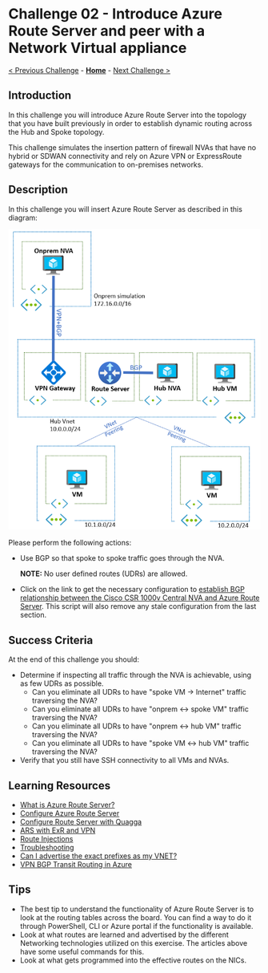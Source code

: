 # Challenge 02 -  Introduce Azure Route Server and peer with a Network Virtual appliance

[< Previous Challenge](./Challenge-01.md) - **[Home](../README.md)** - [Next Challenge >](./Challenge-03.md)

## Introduction

In this challenge you will introduce Azure Route Server into the topology that you have built previously in order to establish dynamic routing across the Hub and Spoke topology.

This challenge simulates the insertion pattern of firewall NVAs that have no hybrid or SDWAN connectivity and rely on Azure VPN or ExpressRoute gateways for the communication to on-premises networks.


## Description

In this challenge you will insert Azure Route Server as described in this diagram:

![hubnspoke noARS](./Resources/media/azurerouteserver-challenge2-1nic.png)


Please perform the following actions:
- Use BGP so that spoke to spoke traffic goes through the NVA.  
  
  **NOTE:** No user defined routes (UDRs) are allowed.

- Click on the link to get the necessary configuration to [establish BGP relationship between the Cisco CSR 1000v Central NVA and Azure Route Server](./Resources/whatthehackcentralnvachallenge2.md). This script will also remove any stale configuration from the last section.

## Success Criteria

At the end of this challenge you should: 

- Determine if inspecting all traffic through the NVA is achievable, using as few UDRs as possible.
  - Can you eliminate all UDRs to have "spoke VM -> Internet" traffic traversing the NVA?
  - Can you eliminate all UDRs to have "onprem <-> spoke VM" traffic traversing the NVA?
  - Can you eliminate all UDRs to have "onprem <-> hub VM" traffic traversing the NVA?
  - Can you eliminate all UDRs to have "spoke VM <-> hub VM" traffic traversing the NVA?
- Verify that you still have SSH connectivity to all VMs and NVAs.

## Learning Resources

- [What is Azure Route Server?](https://docs.microsoft.com/en-us/azure/route-server/overview)
- [Configure Azure Route Server](https://docs.microsoft.com/en-us/azure/route-server/quickstart-configure-route-server-portal)
- [Configure Route Server with Quagga](https://docs.microsoft.com/en-us/azure/route-server/tutorial-configure-route-server-with-quagga)
- [ARS with ExR and VPN](https://docs.microsoft.com/en-us/azure/route-server/expressroute-vpn-support)
- [Route Injections](https://docs.microsoft.com/en-us/azure/route-server/route-injection-in-spokes)
- [Troubleshooting](https://docs.microsoft.com/en-us/azure/route-server/troubleshoot-route-server)
- [Can I advertise the exact prefixes as my VNET?](https://docs.microsoft.com/en-us/azure/vpn-gateway/vpn-gateway-bgp-overview#can-i-advertise-the-exact-prefixes-as-my-virtual-network-prefixes)
- [VPN BGP Transit Routing in Azure](https://docs.microsoft.com/en-us/azure/vpn-gateway/vpn-gateway-bgp-overview#does-azure-vpn-gateway-support-bgp-transit-routing)

## Tips

- The best tip to understand the functionality of Azure Route Server is to look at the routing tables across the board. You can find a way to do it through PowerShell, CLI or Azure portal if the functionality is available.  
- Look at what routes are learned and advertised by the different Networking technologies utilized on this exercise. The articles above have some useful commands for this.
- Look at what gets programmed into the effective routes on the NICs.

